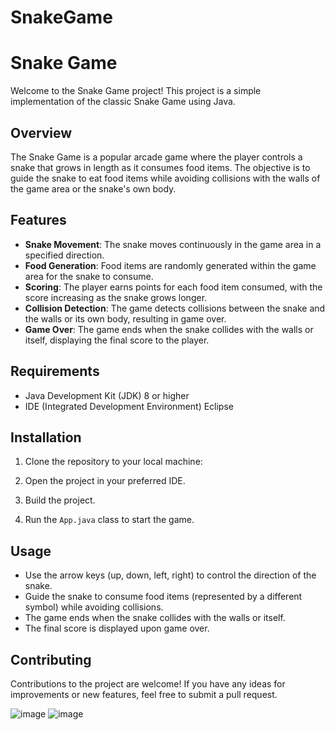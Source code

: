 # SnakeGame

# Snake Game

Welcome to the Snake Game project! This project is a simple implementation of the classic Snake Game using Java.

## Overview

The Snake Game is a popular arcade game where the player controls a snake that grows in length as it consumes food items. The objective is to guide the snake to eat food items while avoiding collisions with the walls of the game area or the snake's own body.

## Features

- **Snake Movement**: The snake moves continuously in the game area in a specified direction.
- **Food Generation**: Food items are randomly generated within the game area for the snake to consume.
- **Scoring**: The player earns points for each food item consumed, with the score increasing as the snake grows longer.
- **Collision Detection**: The game detects collisions between the snake and the walls or its own body, resulting in game over.
- **Game Over**: The game ends when the snake collides with the walls or itself, displaying the final score to the player.

## Requirements

- Java Development Kit (JDK) 8 or higher
- IDE (Integrated Development Environment)  Eclipse

## Installation

1. Clone the repository to your local machine:

2. Open the project in your preferred IDE.

3. Build the project.

4. Run the `App.java` class to start the game.

## Usage

- Use the arrow keys (up, down, left, right) to control the direction of the snake.
- Guide the snake to consume food items (represented by a different symbol) while avoiding collisions.
- The game ends when the snake collides with the walls or itself.
- The final score is displayed upon game over.

## Contributing

Contributions to the project are welcome! If you have any ideas for improvements or new features, feel free to submit a pull request.

![image](https://github.com/PatilKhushee/SnakeGame/assets/131463332/75571195-420a-4332-9782-286dcbc23df0)
![image](https://github.com/PatilKhushee/SnakeGame/assets/131463332/44ea48b0-a890-4319-b850-b55717388bae)




